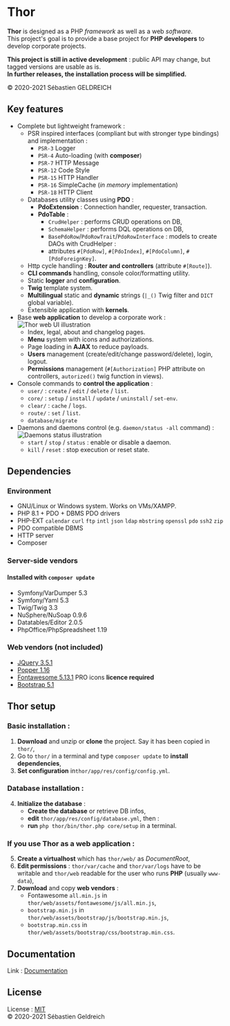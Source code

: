# Thor

**Thor** is designed as a PHP *framework* as well as a web *software*.  
This project's goal is to provide a base project for **PHP developers** to develop corporate projects.

**This project is still in active development** : public API may change, but tagged versions are usable as is.  
**In further releases, the installation process will be simplified.**

&copy; 2020-2021 Sébastien GELDREICH

## Key features

* Complete but lightweight framework :
    * PSR inspired interfaces (compliant but with stronger type bindings) and implementation :
        * `PSR-3` Logger
        * `PSR-4` Auto-loading (with **composer**)
        * `PSR-7` HTTP Message
        * `PSR-12` Code Style
        * `PSR-15` HTTP Handler
        * `PSR-16` SimpleCache (*in memory* implementation)
        * `PSR-18` HTTP Client
    * Databases utility classes using **PDO** :
        * **PdoExtension** : Connection handler, requester, transaction.
        * **PdoTable** :
            * `CrudHelper` : performs CRUD operations on DB,
            * `SchemaHelper` : performs DQL operations on DB,
            * `BasePdoRow`/`PdoRowTrait`/`PdoRowInterface` : models to create DAOs with CrudHelper :
            * attributes `#[PdoRow]`, `#[PdoIndex]`, `#[PdoColumn]`, `#[PdoForeignKey]`.
    * Http cycle handling : **Router and controllers** (attribute `#[Route]`).
    * **CLI commands** handling, console color/formatting utility.
    * Static **logger** and **configuration**.
    * **Twig** template system.
    * **Multilingual** static and **dynamic** strings (`|_()` Twig filter and `DICT` global variable).
    * Extensible application with **kernels**.
* Base **web application** to develop a corporate work :
  ![Thor web UI illustration](https://i.ibb.co/R4q28Pg/ui.png)
    * Index, legal, about and changelog pages.
    * **Menu** system with icons and authorizations.
    * Page loading in **AJAX**  to reduce payloads.
    * **Users** management (create/edit/change password/delete), login, logout.
    * **Permissions** management (`#[Authorization]` PHP attribute on controllers, `autorized()` twig function in views).
* Console commands to **control the application** :
    * `user/` : `create` / `edit` / `delete` / `list`.
    * `core/` : `setup` / `install` / `update` / `uninstall` / `set-env`.
    * `clear/` : `cache` / `logs`.
    * `route/` : `set` / `list`.
    * `database/migrate`
* Daemons and daemons control (e.g. `daemon/status -all` command) :  
  ![Daemons status illustration](https://i.ibb.co/y84GkDy/daemons.png)
    * `start` / `stop` / `status` : enable or disable a daemon.
    * `kill` / `reset` : stop execution or reset state.

## Dependencies

### Environment

* GNU/Linux or Windows system. Works on VMs/XAMPP.
* PHP 8.1 + PDO + DBMS PDO drivers
* PHP-EXT `calendar` `curl` `ftp` `intl` `json` `ldap` `mbstring` `openssl` `pdo` `ssh2` `zip`
* PDO compatible DBMS
* HTTP server
* Composer

### Server-side vendors

#### Installed with `composer update`

* Symfony/VarDumper 5.3
* Symfony/Yaml 5.3
* Twig/Twig 3.3
* NuSphere/NuSoap 0.9.6
* Datatables/Editor 2.0.5
* PhpOffice/PhpSpreadsheet 1.19

### Web vendors (not included)

* [JQuery 3.5.1](https://code.jquery.com/jquery-3.5.1.min.js)
* [Popper 1.16](https://cdn.jsdelivr.net/npm/popper.js@1.16.0/dist/umd/popper.min.js)
* [Fontawesome 5.13.1](https://fontawesome.com/) PRO icons **licence required**
* [Bootstrap 5.1](https://getbootstrap.com/docs/5.1/getting-started/introduction/)

## Thor setup

### Basic installation :

1. **Download** and unzip or **clone** the project. Say it has been copied in `thor/`,
2. Go to `thor/` in a terminal and type `composer update` to **install dependencies**,
3. **Set configuration** in`thor/app/res/config/config.yml`.

### Database installation :

4. **Initialize the database** :
    * **Create the database** or retrieve DB infos,
    * **edit** `thor/app/res/config/database.yml`, then :
    * **run** `php thor/bin/thor.php core/setup` in a terminal.

### If you use Thor as a web application :

5. **Create a virtualhost** which has `thor/web/` as *DocumentRoot*,
6. **Edit permissions** : `thor/var/cache` and `thor/var/logs` have to be writable and `thor/web` readable
   for the user who runs **PHP** (usually `www-data`),
7. **Download** and copy **web vendors** :
    * Fontawesome `all.min.js` in `thor/web/assets/fontawesome/js/all.min.js`,
    * `bootstrap.min.js` in `thor/web/assets/bootstrap/js/bootstrap.min.js`,
    * `bootstrap.min.css` in `thor/web/assets/bootstrap/css/bootstrap.min.css`.

## Documentation

Link : [Documentation](https://github.com/Trehinos/thor/wiki)

## License

License : [MIT](LICENSE)  
&copy; 2020-2021 Sébastien Geldreich
